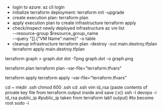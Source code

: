 - login to azure:
    az cli login
- initialize terraform deployment:
    terraform init -upgrade
- create execution plan:
    terraform plan
- apply execution plan to create infrastructure
    terraform apply
- check/inspect newly deployed infrastructure
    az vm list \
    --resource-group $resource_group_name \
    --query "[].{\"VM Name\":name}" -o table
- cleanup infrastructure
    terraform plan -destroy -out main.destroy.tfplan
    terraform apply main.destroy.tfplan

terraform graph > graph.dot
dot -Tpng graph.dot -o graph.png

terraform plan
terraform plan -var-file="terraform.tfvars"

terraform apply
terraform apply -var-file="terraform.tfvars"


cd ~
mkdir .ssh
chmod 600 .ssh
cd .ssh
vim id_rsa
(paste contents of private key file from terraform output inside and save (:x))
ssh -l devops -i id_rsa public_ip
#public_ip taken from terraform lab1 output)
#to become root
sudo -i